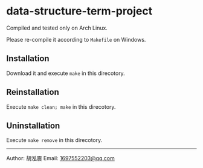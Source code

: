 # data-structure-term-project

Compiled and tested only on Arch Linux.

Please re-compile it according to `Makefile` on Windows.

## Installation

Download it and execute `make` in this direcotory.

## Reinstallation

Execute `make clean; make` in this direcotory.

## Uninstallation

Execute `make remove` in this direcotory.

****

Author: 胡泓震
Email: 1697552203@qq.com
